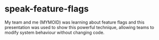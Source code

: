 # speak-feature-flags
My team and me (MYMOID) was learning about feature flags and this presentation was used to show this powerful technique, allowing teams to modify system behaviour without changing code.
